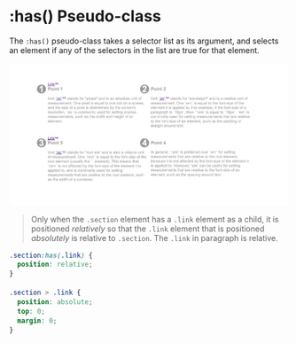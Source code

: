 # :has() Pseudo-class

The `:has()` pseudo-class takes a selector list as its argument, and selects an element if any of the selectors in the list are true for that element.

<div style="text-align:center">
<img src="127.0.0.1_5500_pseudo-classes_has_index.html.png" width="800px"/>
</div>

> Only when the `.section` element has a `.link` element as a child, it is positioned *relatively* so that the `.link` element that is positioned *absolutely* is relative to `.section`. The `.link` in paragraph is relative.

```scss
.section:has(.link) {
  position: relative;
}

.section > .link {
  position: absolute;
  top: 0;
  margin: 0;
}
```
